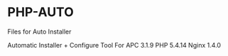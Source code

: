 PHP-AUTO
========

Files for Auto Installer

Automatic Installer + Configure Tool For 
APC 3.1.9
PHP 5.4.14
Nginx 1.4.0
